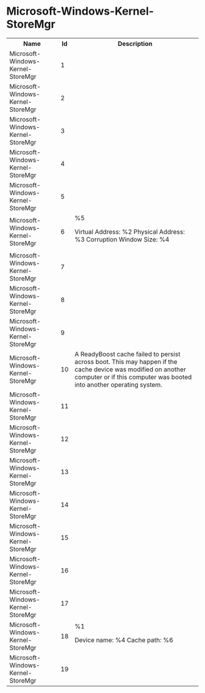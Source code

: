 # Microsoft-Windows-Kernel-StoreMgr

<table>
<colgroup><col/><col/><col/></colgroup>
<tr><th>Name</th><th>Id</th><th>Description</th></tr>
<tr><td>Microsoft-Windows-Kernel-StoreMgr</td><td>1</td><td></td></tr>
<tr><td>Microsoft-Windows-Kernel-StoreMgr</td><td>2</td><td></td></tr>
<tr><td>Microsoft-Windows-Kernel-StoreMgr</td><td>3</td><td></td></tr>
<tr><td>Microsoft-Windows-Kernel-StoreMgr</td><td>4</td><td></td></tr>
<tr><td>Microsoft-Windows-Kernel-StoreMgr</td><td>5</td><td></td></tr>
<tr><td>Microsoft-Windows-Kernel-StoreMgr</td><td>6</td><td>%5

Virtual Address: %2
Physical Address: %3
Corruption Window Size: %4</td></tr>
<tr><td>Microsoft-Windows-Kernel-StoreMgr</td><td>7</td><td></td></tr>
<tr><td>Microsoft-Windows-Kernel-StoreMgr</td><td>8</td><td></td></tr>
<tr><td>Microsoft-Windows-Kernel-StoreMgr</td><td>9</td><td></td></tr>
<tr><td>Microsoft-Windows-Kernel-StoreMgr</td><td>10</td><td>A ReadyBoost cache failed to persist across boot. This may happen if the cache device was modified on another computer or if this computer was booted into another operating system.</td></tr>
<tr><td>Microsoft-Windows-Kernel-StoreMgr</td><td>11</td><td></td></tr>
<tr><td>Microsoft-Windows-Kernel-StoreMgr</td><td>12</td><td></td></tr>
<tr><td>Microsoft-Windows-Kernel-StoreMgr</td><td>13</td><td></td></tr>
<tr><td>Microsoft-Windows-Kernel-StoreMgr</td><td>14</td><td></td></tr>
<tr><td>Microsoft-Windows-Kernel-StoreMgr</td><td>15</td><td></td></tr>
<tr><td>Microsoft-Windows-Kernel-StoreMgr</td><td>16</td><td></td></tr>
<tr><td>Microsoft-Windows-Kernel-StoreMgr</td><td>17</td><td></td></tr>
<tr><td>Microsoft-Windows-Kernel-StoreMgr</td><td>18</td><td>%1

Device name: %4
Cache path: %6</td></tr>
<tr><td>Microsoft-Windows-Kernel-StoreMgr</td><td>19</td><td></td></tr>
</table>
